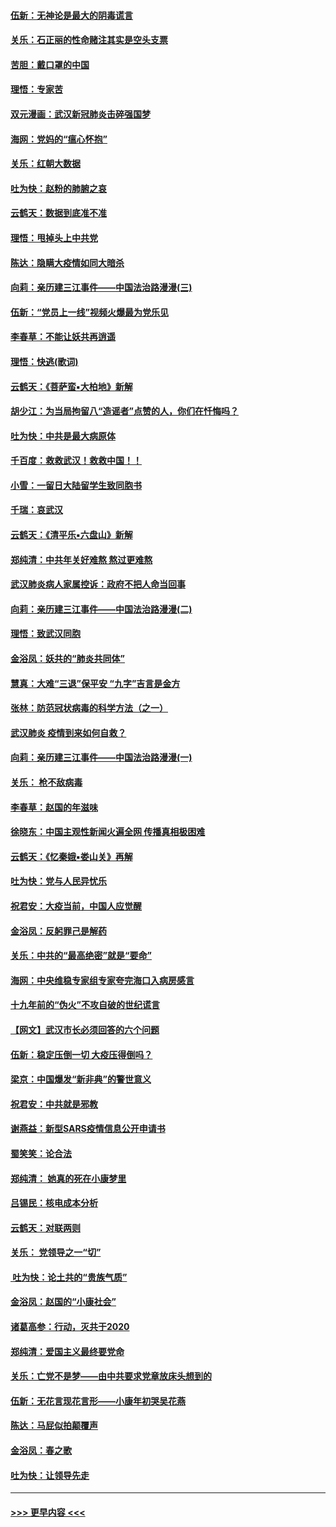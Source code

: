 #### [伍新：无神论是最大的阴毒谎言](../pages/nsc993/n11846129.md?t=02052233) 
#### [关乐：石正丽的性命赌注其实是空头支票](../pages/nsc993/n11846109.md?t=02052233) 
#### [苦胆：戴口罩的中国](../pages/nsc993/n11845576.md?t=02052233) 
#### [理悟：专家苦](../pages/nsc993/n11845564.md?t=02052233) 
#### [双元漫画：武汉新冠肺炎击碎强国梦](../pages/nsc993/n11843320.md?t=02052233) 
#### [海网：党妈的“瘟心怀抱”](../pages/nsc993/n11840740.md?t=02052233) 
#### [关乐：红朝大数据](../pages/nsc993/n11840675.md?t=02052233) 
#### [吐为快：赵粉的肺腑之哀](../pages/nsc993/n11840618.md?t=02052233) 
#### [云鹤天：数据到底准不准](../pages/nsc993/n11840325.md?t=02052233) 
#### [理悟：甩掉头上中共党](../pages/nsc993/n11838826.md?t=02052233) 
#### [陈达：隐瞒大疫情如同大暗杀](../pages/nsc993/n11838771.md?t=02052233) 
#### [向莉：亲历建三江事件——中国法治路漫漫(三)](../pages/nsc993/n11831825.md?t=02052233) 
#### [伍新：“党员上一线”视频火爆最为党乐见](../pages/nsc993/n11838200.md?t=02052233) 
#### [李春草：不能让妖共再逍遥](../pages/nsc993/n11838102.md?t=02052233) 
#### [理悟：快逃(歌词)](../pages/nsc993/n11838083.md?t=02052233) 
#### [云鹤天：《菩萨蛮▪大柏地》新解](../pages/nsc993/n11838059.md?t=02052233) 
#### [胡少江：为当局拘留八“造谣者”点赞的人，你们在忏悔吗？](../pages/nsc993/n11836801.md?t=02052233) 
#### [吐为快：中共是最大病原体](../pages/nsc993/n11836748.md?t=02052233) 
#### [千百度：救救武汉！救救中国！！](../pages/nsc993/n11836145.md?t=02052233) 
#### [小雪：一留日大陆留学生致同胞书](../pages/nsc993/n11834624.md?t=02052233) 
#### [千瑞：哀武汉](../pages/nsc993/n11833647.md?t=02052233) 
#### [云鹤天：《清平乐▪六盘山》新解](../pages/nsc993/n11833611.md?t=02052233) 
#### [郑纯清：中共年关好难熬 熬过更难熬](../pages/nsc993/n11833489.md?t=02052233) 
#### [武汉肺炎病人家属控诉：政府不把人命当回事](../pages/nsc993/n11833205.md?t=02052233) 
#### [向莉：亲历建三江事件——中国法治路漫漫(二)](../pages/nsc993/n11829102.md?t=02052233) 
#### [理悟：致武汉同胞](../pages/nsc993/n11831522.md?t=02052233) 
#### [金浴凤：妖共的“肺炎共同体”](../pages/nsc993/n11829448.md?t=02052233) 
#### [慧真：大难“三退”保平安 “九字”吉言是金方](../pages/nsc993/n11829501.md?t=02052233) 
#### [张林：防范冠状病毒的科学方法（之一）](../pages/nsc993/n11828618.md?t=02052233) 
#### [武汉肺炎 疫情到来如何自救？](../pages/nsc993/n11827632.md?t=02052233) 
#### [向莉：亲历建三江事件——中国法治路漫漫(一)](../pages/nsc993/n11827190.md?t=02052233) 
#### [关乐： 枪不敌病毒](../pages/nsc993/n11826746.md?t=02052233) 
#### [李春草：赵国的年滋味](../pages/nsc993/n11826321.md?t=02052233) 
#### [徐晓东：中国主观性新闻火遍全网 传播真相极困难](../pages/nsc993/n11826508.md?t=02052233) 
#### [云鹤天：《忆秦娥▪娄山关》再解](../pages/nsc993/n11824682.md?t=02052233) 
#### [吐为快：党与人民异忧乐](../pages/nsc993/n11824660.md?t=02052233) 
#### [祝君安：大疫当前，中国人应觉醒](../pages/nsc993/n11821946.md?t=02052233) 
#### [金浴凤：反躬罪己是解药](../pages/nsc993/n11820280.md?t=02052233) 
#### [关乐：中共的“最高绝密”就是“要命”](../pages/nsc993/n11816946.md?t=02052233) 
#### [海网：中央维稳专家组专家夸完海口入病房感言](../pages/nsc993/n11815138.md?t=02052233) 
#### [十九年前的“伪火”不攻自破的世纪谎言](../pages/nsc993/n11813238.md?t=02052233) 
#### [【网文】武汉市长必须回答的六个问题](../pages/nsc993/n11813848.md?t=02052233) 
#### [伍新：稳定压倒一切 大疫压得倒吗？](../pages/nsc993/n11812634.md?t=02052233) 
#### [梁京：中国爆发“新非典”的警世意义](../pages/nsc993/n11812554.md?t=02052233) 
#### [祝君安：中共就是邪教](../pages/nsc993/n11812431.md?t=02052233) 
#### [谢燕益：新型SARS疫情信息公开申请书](../pages/nsc993/n11808840.md?t=02052233) 
#### [蜀笑笑：论合法](../pages/nsc993/n11808064.md?t=02052233) 
#### [郑纯清： 她真的死在小康梦里](../pages/nsc993/n11806623.md?t=02052233) 
#### [吕锡民：核电成本分析](../pages/nsc993/n11806284.md?t=02052233) 
#### [云鹤天：对联两则](../pages/nsc993/n11805957.md?t=02052233) 
#### [关乐： 党领导之一“切”](../pages/nsc993/n11804505.md?t=02052233) 
#### [ 吐为快：论土共的“贵族气质”](../pages/nsc993/n11804490.md?t=02052233) 
#### [金浴凤：赵国的“小康社会”](../pages/nsc993/n11804452.md?t=02052233) 
#### [诸葛高参：行动，灭共于2020](../pages/nsc993/n11804120.md?t=02052233) 
#### [郑纯清：爱国主义最终要党命](../pages/nsc993/n11802197.md?t=02052233) 
#### [关乐：亡党不是梦——由中共要求党章放床头想到的](../pages/nsc993/n11802156.md?t=02052233) 
#### [伍新：无花言现花言形——小康年初哭吴花燕](../pages/nsc993/n11800044.md?t=02052233) 
#### [陈达：马屁似拍颠覆声](../pages/nsc993/n11800010.md?t=02052233) 
#### [金浴凤：春之歌](../pages/nsc993/n11797687.md?t=02052233) 
#### [吐为快：让领导先走](../pages/nsc993/n11797512.md?t=02052233) 

----
#### [ >>> 更早内容 <<< ](../indexes/nsc993-earlier.md)

